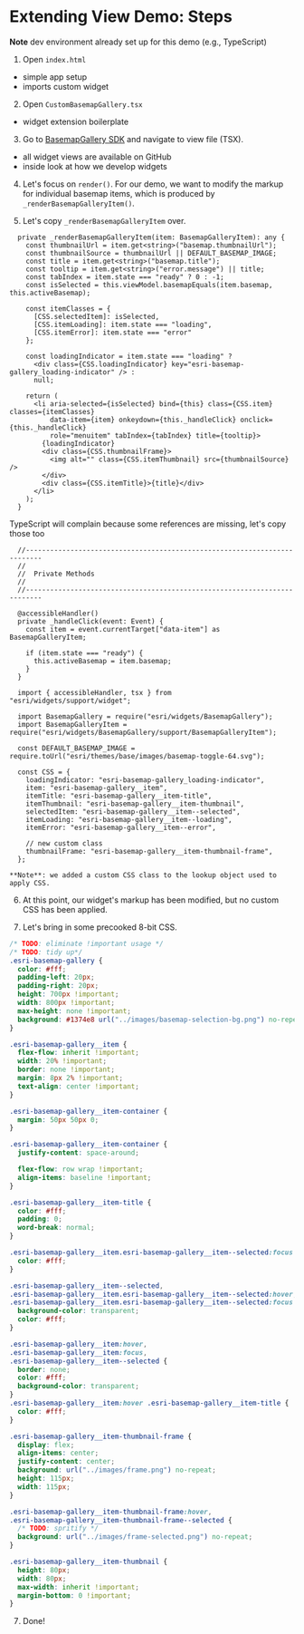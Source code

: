 # Extending View Demo: Steps

**Note** dev environment already set up for this demo (e.g., TypeScript)

1. Open `index.html`
  - simple app setup
  - imports custom widget

2. Open `CustomBasemapGallery.tsx`
  - widget extension boilerplate

3. Go to [BasemapGallery SDK](https://developers.arcgis.com/javascript/latest/api-reference/esri-widgets-BasemapGallery.html) and navigate to view file (TSX).
  - all widget views are available on GitHub
  - inside look at how we develop widgets

4. Let's focus on `render()`. For our demo, we want to modify the markup for individual basemap items, which is produced by `_renderBasemapGalleryItem()`.

5. Let's copy `_renderBasemapGalleryItem` over.

  ```tsx
    private _renderBasemapGalleryItem(item: BasemapGalleryItem): any {
      const thumbnailUrl = item.get<string>("basemap.thumbnailUrl");
      const thumbnailSource = thumbnailUrl || DEFAULT_BASEMAP_IMAGE;
      const title = item.get<string>("basemap.title");
      const tooltip = item.get<string>("error.message") || title;
      const tabIndex = item.state === "ready" ? 0 : -1;
      const isSelected = this.viewModel.basemapEquals(item.basemap, this.activeBasemap);

      const itemClasses = {
        [CSS.selectedItem]: isSelected,
        [CSS.itemLoading]: item.state === "loading",
        [CSS.itemError]: item.state === "error"
      };

      const loadingIndicator = item.state === "loading" ?
        <div class={CSS.loadingIndicator} key="esri-basemap-gallery_loading-indicator" /> :
        null;

      return (
        <li aria-selected={isSelected} bind={this} class={CSS.item} classes={itemClasses}
            data-item={item} onkeydown={this._handleClick} onclick={this._handleClick}
            role="menuitem" tabIndex={tabIndex} title={tooltip}>
          {loadingIndicator}
          <div class={CSS.thumbnailFrame}>
            <img alt="" class={CSS.itemThumbnail} src={thumbnailSource} />
          </div>
          <div class={CSS.itemTitle}>{title}</div>
        </li>
      );
    }
  ```

  TypeScript will complain because some references are missing, let's copy those too

  ```tsx
    //--------------------------------------------------------------------------
    //
    //  Private Methods
    //
    //--------------------------------------------------------------------------

    @accessibleHandler()
    private _handleClick(event: Event) {
      const item = event.currentTarget["data-item"] as BasemapGalleryItem;

      if (item.state === "ready") {
        this.activeBasemap = item.basemap;
      }
    }
  ```

  ```tsx
    import { accessibleHandler, tsx } from "esri/widgets/support/widget";

    import BasemapGallery = require("esri/widgets/BasemapGallery");
    import BasemapGalleryItem = require("esri/widgets/BasemapGallery/support/BasemapGalleryItem");

    const DEFAULT_BASEMAP_IMAGE = require.toUrl("esri/themes/base/images/basemap-toggle-64.svg");

    const CSS = {
      loadingIndicator: "esri-basemap-gallery_loading-indicator",
      item: "esri-basemap-gallery__item",
      itemTitle: "esri-basemap-gallery__item-title",
      itemThumbnail: "esri-basemap-gallery__item-thumbnail",
      selectedItem: "esri-basemap-gallery__item--selected",
      itemLoading: "esri-basemap-gallery__item--loading",
      itemError: "esri-basemap-gallery__item--error",

      // new custom class
      thumbnailFrame: "esri-basemap-gallery__item-thumbnail-frame",
    };
  ```

    **Note**: we added a custom CSS class to the lookup object used to apply CSS.

6. At this point, our widget's markup has been modified, but no custom CSS has been applied.

7. Let's bring in some precooked 8-bit CSS.

```css
/* TODO: eliminate !important usage */
/* TODO: tidy up*/
.esri-basemap-gallery {
  color: #fff;
  padding-left: 20px;
  padding-right: 20px;
  height: 700px !important;
  width: 800px !important;
  max-height: none !important;
  background: #1374e8 url("../images/basemap-selection-bg.png") no-repeat;
}

.esri-basemap-gallery__item {
  flex-flow: inherit !important;
  width: 20% !important;
  border: none !important;
  margin: 8px 2% !important;
  text-align: center !important;
}

.esri-basemap-gallery__item-container {
  margin: 50px 50px 0;
}

.esri-basemap-gallery__item-container {
  justify-content: space-around;

  flex-flow: row wrap !important;
  align-items: baseline !important;
}

.esri-basemap-gallery__item-title {
  color: #fff;
  padding: 0;
  word-break: normal;
}

.esri-basemap-gallery__item.esri-basemap-gallery__item--selected:focus .esri-basemap-gallery__item-title {
  color: #fff;
}

.esri-basemap-gallery__item--selected,
.esri-basemap-gallery__item.esri-basemap-gallery__item--selected:hover,
.esri-basemap-gallery__item.esri-basemap-gallery__item--selected:focus {
  background-color: transparent;
  color: #fff;
}

.esri-basemap-gallery__item:hover,
.esri-basemap-gallery__item:focus,
.esri-basemap-gallery__item--selected {
  border: none;
  color: #fff;
  background-color: transparent;
}
.esri-basemap-gallery__item:hover .esri-basemap-gallery__item-title {
  color: #fff;
}

.esri-basemap-gallery__item-thumbnail-frame {
  display: flex;
  align-items: center;
  justify-content: center;
  background: url("../images/frame.png") no-repeat;
  height: 115px;
  width: 115px;
}

.esri-basemap-gallery__item-thumbnail-frame:hover,
.esri-basemap-gallery__item-thumbnail-frame--selected {
  /* TODO: spritify */
  background: url("../images/frame-selected.png") no-repeat;
}

.esri-basemap-gallery__item-thumbnail {
  height: 80px;
  width: 80px;
  max-width: inherit !important;
  margin-bottom: 0 !important;
}
```

7. Done!

